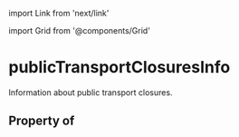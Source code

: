 import Link from 'next/link'
  
import Grid from '@components/Grid'

# publicTransportClosuresInfo

Information about public transport closures.

## Property of



